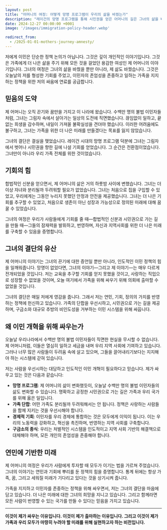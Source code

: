 ```yaml
---
layout: post
title: "어머니의 여정: 어떻게 망명 프로그램이 우리의 삶을 바꿨는가"
description: "레이건의 망명 프로그램을 통해 시민권을 얻은 어머니의 길은 그녀의 삶을 바꿨을 뿐만 아니라, 제 기회에 대한 토대를 마련했습니다. 더 나은 미래를 만들고자 하는 그녀의 결단은 이민자를 존중하고 가족을 지지하는 정책을 위한 저의 싸움에 영감을 줍니다."
date: 2024-12-27 00:00:00 +0001
image: '/images/immigration-policy-header.webp'

redirect_from:
  - /2025-01-01-mothers-journey-amnesty/
---
```

저에게 이민은 단순한 정책 논의가 아닙니다. 그것은 깊이 개인적인 이야기입니다. 그것은 가족에게 더 나은 삶을 주기 위해 모든 것을 걸었던 용감한 여성인 제 어머니의 이야기입니다. 그녀의 여정은 그녀의 삶을 바꿨을 뿐만 아니라, 제 삶도 바꿨습니다. 그것은 오늘날의 저를 형성한 기회를 주었고, 이민자의 존엄성을 존중하고 일하는 가족을 지지하는 정책을 위한 저의 싸움에 연료를 공급합니다.

## 믿음의 도약

제 어머니는 오직 끈기와 꿈만을 가지고 이 나라에 왔습니다. 수백만 명의 불법 이민자들처럼, 그녀는 그림자 속에서 살아가는 일상의 도전에 직면했습니다. 끊임없이 일하고, 끝없는 희생을 감수하며, 내일이 가져올 불확실성을 견뎌야 했습니다. 이러한 어려움에도 불구하고, 그녀는 가족을 위한 더 나은 미래를 만들겠다는 목표를 잃지 않았습니다.

그녀의 결단은 결실을 맺었습니다. 레이건 시대의 망명 프로그램 덕분에 그녀는 그림자에서 벗어나 시민권을 향한 길에 나설 기회를 얻었습니다. 그 순간은 전환점이었습니다. 그녀만이 아니라 우리 가족 전체를 위한 것이었습니다.

## 기회의 힘

합법적인 신분을 얻으면서, 제 어머니의 삶은 거의 하룻밤 사이에 변했습니다. 그녀는 더 이상 자녀와 분리될까 두려워할 필요가 없었습니다. 그녀는 처음으로 집을 구입할 수 있었고, 우리에게는 그동안 누리지 못했던 안정과 안전을 제공했습니다. 그녀는 더 나은 기회를 추구할 수 있었고, 처음으로 생존이 아닌 성장과 가능성으로 정의된 미래에 대해 꿈꿀 수 있었습니다.

그녀의 여정은 우리가 사람들에게 기회를 줄 때—합법적인 신분과 시민권으로 가는 길을 만들 때—그들의 잠재력을 발휘하고, 번영하며, 자신과 지역사회를 위한 더 나은 미래를 구축할 수 있음을 증명합니다.

## 그녀의 결단의 유산

제 어머니의 이야기는 그녀의 끈기에 대한 증언일 뿐만 아니라, 인도적인 이민 정책의 힘을 일깨워줍니다. 망명이 없었다면, 그녀의 이야기—그리고 제 이야기—는 매우 다르게 전개되었을 것입니다. 저는 교육을 추구할 기회를 얻지 못했을 것이고, 사랑하는 직업으로 성장할 수 없었을 것이며, 오늘 여기에서 가족을 위해 싸우기 위해 의회에 출마할 수 없었을 것입니다.

그녀의 결단은 매일 저에게 영감을 줍니다. 그래서 저는 연민, 기회, 정의의 가치를 반영하는 정책에 헌신하고 있습니다. 가족의 단합을 우선시하고, 시민권으로 가는 길을 제공하며, 구금소와 대규모 추방의 비인도성을 거부하는 이민 시스템을 위해 싸웁니다.

## 왜 이민 개혁을 위해 싸우는가

오늘날 우리나라에서 수백만 명의 불법 이민자들이 직면한 현실을 무시할 수 없습니다. 제 어머니처럼, 이들은 열심히 일하고 세금을 내며 우리 지역 사회에 기여하고 있습니다. 그러나 너무 많은 사람들이 두려움 속에 살고 있으며, 그들을 끌어내리기보다는 지지해야 하는 시스템에 갇혀 있습니다.

저는 사람을 우선시하는 대담하고 인도적인 이민 개혁이 필요하다고 믿습니다. 제가 싸우고 있는 것은 다음과 같습니다:

- **망명 프로그램**: 제 어머니의 삶이 변화했듯이, 오늘날 수백만 명의 불법 이민자들의 삶도 변화할 수 있습니다. 명확하고 공정한 시민권으로 가는 길은 가족과 우리 국가를 위해 옳은 일입니다.
- **가족 단합**: 어떤 가족도 분리될까 두려워해서는 안 됩니다. 정책은 사랑하는 사람들을 함께 지키는 것을 우선시해야 합니다.
- **경제적 기회**: 이민자를 우리 경제에 통합하는 것은 모두에게 이익이 됩니다. 이는 우리의 노동력을 강화하고, 혁신을 촉진하며, 번영하는 지역 사회를 구축합니다.
- **구금소의 종식**: 우리는 처벌적인 시스템을 인도적이고 지역 사회 기반의 해결책으로 대체해야 하며, 모든 개인의 존엄성을 존중해야 합니다.

## 연민에 기반한 미래

제 어머니의 여정은 우리가 사람에게 투자할 때 모두가 이기는 법을 가르쳐 주었습니다. 그녀의 이야기는 연민과 기회에 뿌리를 둔 정책의 힘을 증명합니다. 통계 뒤에는 항상 가족, 꿈, 그리고 세워질 미래가 기다리고 있다는 것을 상기시켜 줍니다.

가족을 지지하고 이민자를 존중하는 정책을 위해 싸우면서, 저는 그녀의 결단을 마음에 담고 있습니다. 더 나은 미래에 대한 그녀의 희망을 지니고 있습니다. 그리고 함께라면 모든 사람이 번영할 수 있는 국가를 만들 수 있다는 믿음을 가지고 있습니다.

---

**이것이 제가 싸우는 이유입니다. 이것이 제가 출마하는 이유입니다. 그리고 이것이 제가 가족과 우리 모두가 마땅히 누려야 할 미래를 위해 실현하고자 하는 비전입니다.**